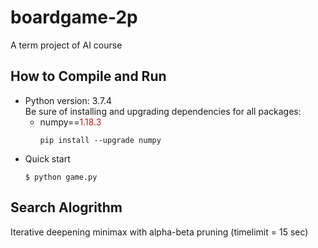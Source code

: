 # boardgame-2p
A term project of AI course

## How to Compile and Run
- Python version: 3.7.4 <br>
  Be sure of installing and upgrading dependencies for all packages:
    - numpy==<font color=firebrick>1.18.3</font><br> 
      ```
      pip install --upgrade numpy
      ```
- Quick start<br>
  ```
  $ python game.py
  ```

## Search Alogrithm
Iterative deepening minimax with alpha-beta pruning
(timelimit = 15 sec)